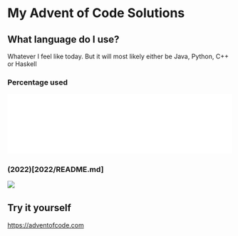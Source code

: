 # My Advent of Code Solutions



## What language do I use?
Whatever I feel like today. But it will most likely either be Java, Python, C++ or Haskell
### Percentage used
![Metrics](/visuals/github-metrics.svg)
### (2022)[2022/README.md]
![](https://img.shields.io/badge/stars%20⭐-36-yellow)

## Try it yourself
https://adventofcode.com

